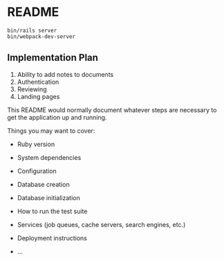 # README

```
bin/rails server
bin/webpack-dev-server
```

## Implementation Plan

1. Ability to add notes to documents
2. Authentication
3. Reviewing
4. Landing pages

This README would normally document whatever steps are necessary to get the
application up and running.

Things you may want to cover:

- Ruby version

- System dependencies

- Configuration

- Database creation

- Database initialization

- How to run the test suite

- Services (job queues, cache servers, search engines, etc.)

- Deployment instructions

- ...
